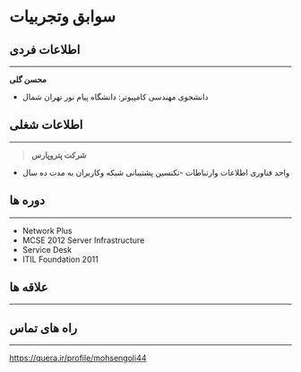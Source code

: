 # سوابق وتجربیات
## اطلاعات فردی 
---
**محسن گلی**
+ دانشجوی مهندسی کامپیوتر:  دانشگاه پیام نور تهران شمال 

## اطلاعات شغلی
---
> **شرکت پتروپارس**
* واحد فناوری اطلاعات وارتباطات
    -تکنسین پشتیبانی شبکه وکاربران به مدت ده سال 

## دوره ها
--- 
* Network Plus
* MCSE 2012 Server Infrastructure 
* Service Desk 
* ITIL Foundation 2011
## علاقه ها
---

## راه های تماس
---
https://quera.ir/profile/mohsengoli44
